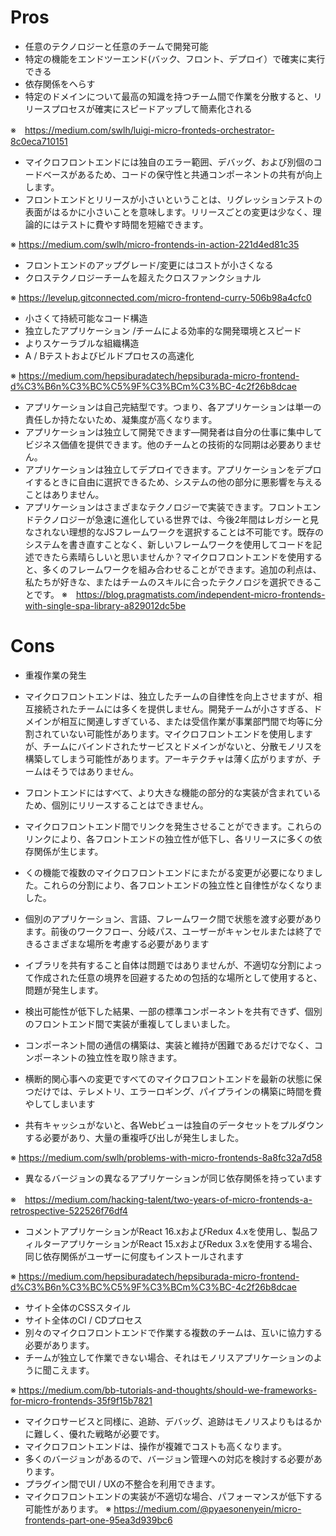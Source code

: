 # Pros

* 任意のテクノロジーと任意のチームで開発可能
* 特定の機能をエンドツーエンド(バック、フロント、デプロイ）で確実に実行できる
* 依存関係をへらす
* 特定のドメインについて最高の知識を持つチーム間で作業を分散すると、リリースプロセスが確実にスピードアップして簡素化される

※　https://medium.com/swlh/luigi-micro-fronteds-orchestrator-8c0eca710151

* マイクロフロントエンドには独自のエラー範囲、デバッグ、および別個のコードベースがあるため、コードの保守性と共通コンポーネントの共有が向上します。
* フロントエンドとリリースが小さいということは、リグレッションテストの表面がはるかに小さいことを意味します。リリースごとの変更は少なく、理論的にはテストに費やす時間を短縮できます。

※ https://medium.com/swlh/micro-frontends-in-action-221d4ed81c35

* フロントエンドのアップグレード/変更にはコストが小さくなる
* クロステクノロジーチームを超えたクロスファンクショナル

※ https://levelup.gitconnected.com/micro-frontend-curry-506b98a4cfc0

* 小さくて持続可能なコード構造
* 独立したアプリケーション /チームによる効率的な開発環境とスピード
* よりスケーラブルな組織構造
* A / Bテストおよびビルドプロセスの高速化

※ https://medium.com/hepsiburadatech/hepsiburada-micro-frontend-d%C3%B6n%C3%BC%C5%9F%C3%BCm%C3%BC-4c2f26b8dcae 
 
* アプリケーションは自己完結型です。つまり、各アプリケーションは単一の責任しか持たないため、凝集度が高くなります。
* アプリケーションは独立して開発できます—開発者は自分の仕事に集中してビジネス価値を提供できます。他のチームとの技術的な同期は必要ありません。
* アプリケーションは独立してデプロイできます。アプリケーションをデプロイするときに自由に選択できるため、システムの他の部分に悪影響を与えることはありません。
* アプリケーションはさまざまなテクノロジーで実装できます。フロントエンドテクノロジーが急速に進化している世界では、今後2年間はレガシーと見なされない理想的なJSフレームワークを選択することは不可能です。既存のシステムを書き直すことなく、新しいフレームワークを使用してコードを記述できたら素晴らしいと思いませんか？マイクロフロントエンドを使用すると、多くのフレームワークを組み合わせることができます。追加の利点は、私たちが好きな、またはチームのスキルに合ったテクノロジを選択できることです。
※　https://blog.pragmatists.com/independent-micro-frontends-with-single-spa-library-a829012dc5be
 
# Cons

* 重複作業の発生

* マイクロフロントエンドは、独立したチームの自律性を向上させますが、相互接続されたチームには多くを提供しません。開発チームが小さすぎる、ドメインが相互に関連しすぎている、または受信作業が事業部門間で均等に分割されていない可能性があります。マイクロフロントエンドを使用しますが、チームにバインドされたサービスとドメインがないと、分散モノリスを構築してしまう可能性があります。アーキテクチャは薄く広がりますが、チームはそうではありません。
* フロントエンドにはすべて、より大きな機能の部分的な実装が含まれているため、個別にリリースすることはできません。
* マイクロフロントエンド間でリンクを発生させることができます。これらのリンクにより、各フロントエンドの独立性が低下し、各リリースに多くの依存関係が生じます。
* くの機能で複数のマイクロフロントエンドにまたがる変更が必要になりました。これらの分割により、各フロントエンドの独立性と自律性がなくなりました。
* 個別のアプリケーション、言語、フレームワーク間で状態を渡す必要があります。前後のワークフロー、分岐パス、ユーザーがキャンセルまたは終了できるさまざまな場所を考慮する必要があります
* イブラリを共有すること自体は問題ではありませんが、不適切な分割によって作成された任意の境界を回避するための包括的な場所として使用すると、問題が発生します。
* 検出可能性が低下した結果、一部の標準コンポーネントを共有できず、個別のフロントエンド間で実装が重複してしまいました。
* コンポーネント間の通信の構築は、実装と維持が困難であるだけでなく、コンポーネントの独立性を取り除きます。
* 横断的関心事への変更ですべてのマイクロフロントエンドを最新の状態に保つだけでは、テレメトリ、エラーロギング、パイプラインの構築に時間を費やしてしまいます
* 共有キャッシュがないと、各Webビューは独自のデータセットをプルダウンする必要があり、大量の重複呼び出しが発生しました。

※ https://medium.com/swlh/problems-with-micro-frontends-8a8fc32a7d58

* 異なるバージョンの異なるアプリケーションが同じ依存関係を持っています

※　https://medium.com/hacking-talent/two-years-of-micro-frontends-a-retrospective-522526f76df4

* コメントアプリケーションがReact 16.xおよびRedux 4.xを使用し、製品フィルターアプリケーションがReact 15.xおよびRedux 3.xを使用する場合、同じ依存関係がユーザーに何度もインストールされます

※ https://medium.com/hepsiburadatech/hepsiburada-micro-frontend-d%C3%B6n%C3%BC%C5%9F%C3%BCm%C3%BC-4c2f26b8dcae

* サイト全体のCSSスタイル
* サイト全体のCI / CDプロセス
* 別々のマイクロフロントエンドで作業する複数のチームは、互いに協力する必要があります。
* チームが独立して作業できない場合、それはモノリスアプリケーションのように聞こえます。

※ https://medium.com/bb-tutorials-and-thoughts/should-we-frameworks-for-micro-frontends-35f9f15b7821 

* マイクロサービスと同様に、追跡、デバッグ、追跡はモノリスよりもはるかに難しく、優れた戦略が必要です。
* マイクロフロントエンドは、操作が複雑でコストも高くなります。
* 多くのバージョンがあるので、バージョン管理への対応を検討する必要があります。
* プラグイン間でUI / UXの不整合を利用できます。
* マイクロフロントエンドの実装が不適切な場合、パフォーマンスが低下する可能性があります。
※ https://medium.com/@pyaesonenyein/micro-frontends-part-one-95ea3d939bc6 
